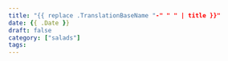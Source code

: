 ```yaml
---
title: "{{ replace .TranslationBaseName "-" " " | title }}"
date: {{ .Date }}
draft: false
category: ["salads"]
tags:
---
```


